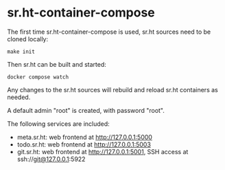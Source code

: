 # sr.ht-container-compose

The first time sr.ht-container-compose is used, sr.ht sources need to be cloned
locally:

    make init

Then sr.ht can be built and started:

    docker compose watch

Any changes to the sr.ht sources will rebuild and reload sr.ht containers as
needed.

A default admin "root" is created, with password "root".

The following services are included:

- meta.sr.ht: web frontend at http://127.0.0.1:5000
- todo.sr.ht: web frontend at http://127.0.0.1:5003
- git.sr.ht: web frontend at http://127.0.0.1:5001,
  SSH access at ssh://git@127.0.0.1:5922
